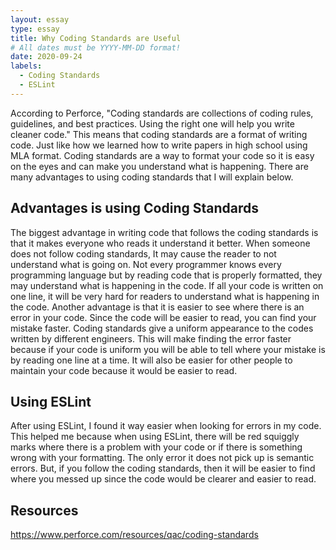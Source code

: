 ```yaml
---
layout: essay
type: essay
title: Why Coding Standards are Useful
# All dates must be YYYY-MM-DD format!
date: 2020-09-24
labels:
  - Coding Standards
  - ESLint
---
```


According to Perforce, "Coding standards are collections of coding rules, guidelines, and best practices. Using the right one will help you write cleaner code." This means that coding standards are a format of writing code. Just like how we learned how to write papers in high school using MLA format. Coding standards are a way to format your code so it is easy on the eyes and can make you understand what is happening. There are many advantages to using coding standards that I will explain below.

## Advantages is using Coding Standards

The biggest advantage in writing code that follows the coding standards is that it makes everyone who reads it understand it better. When someone does not follow coding standards, It may cause the reader to not understand what is going on. Not every programmer knows every programming language but by reading code that is properly formatted, they may understand what is happening in the code. If all your code is written on one line, it will be very hard for readers to understand what is happening in the code. Another advantage is that it is easier to see where there is an error in your code. Since the code will be easier to read, you can find your mistake faster. Coding standards give a uniform appearance to the codes written by different engineers. This will make finding the error faster because if your code is uniform you will be able to tell where your mistake is by reading one line at a time. It will also be easier for other people to maintain your code because it would be easier to read.

## Using ESLint

After using ESLint, I found it way easier when looking for errors in my code. This helped me because when using ESLint, there will be red squiggly marks where there is a problem with your code or if there is something wrong with your formatting. The only error it does not pick up is semantic errors. But, if you follow the coding standards, then it will be easier to find where you messed up since the code would be clearer and easier to read.

## Resources
<https://www.perforce.com/resources/qac/coding-standards>
